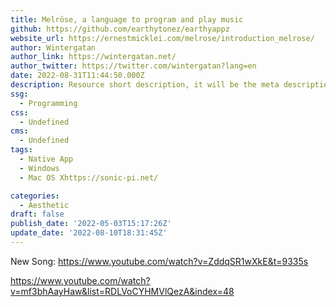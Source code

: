 ```yaml
---
title: Melrōse, a language to program and play music
github: https://github.com/earthytonez/earthyappz
website_url: https://ernestmicklei.com/melrose/introduction_melrose/
author: Wintergatan
author_link: https://wintergatan.net/
author_twitter: https://twitter.com/wintergatan?lang=en
date: 2022-08-31T11:44:50.000Z
description: Resource short description, it will be the meta description for the theme also.
ssg:
  - Programming
css:
  - Undefined
cms:
  - Undefined
tags:
  - Native App
  - Windows
  - Mac OS Xhttps://sonic-pi.net/

categories:
  - Aesthetic
draft: false
publish_date: '2022-05-03T15:17:26Z'
update_date: '2022-08-10T18:31:45Z'
---
```



New Song: https://www.youtube.com/watch?v=ZddqSR1wXkE&t=9335s

https://www.youtube.com/watch?v=mf3bhAayHaw&list=RDLVoCYHMVlQezA&index=48
